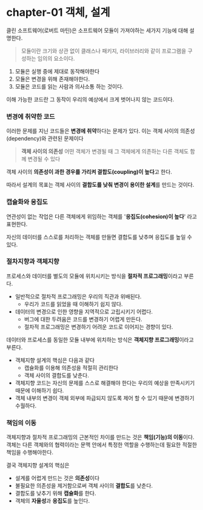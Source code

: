 # chapter-01 객체, 설계

클린 소프트웨어(로버트 마틴)은 소프트웨어 모듈이 가져야하는 세가지 기능에 대해 설명한다.

> 모듈이란 크기와 상관 없이 클래스나 패키지, 라이브러리와 같이 프로그램을 구성하는 임의의 요소이다.

1. 모듈은 실행 중에 제대로 동작해야한다
2. 모듈은 변경을 위해 존재해야한다.
3. 모듈은 코드를 읽는 사람과 의사소통 하는 것이다.

이해 가능한 코드란 그 동작이 우리의 예상에서 크게 벗어나지 않는 코드이다.

### 변경에 취약한 코드
이러한 문제를 지닌 코드들은 **변경에 취약**하다는 문제가 있다. 이는 객체 사이의 의존성(dependency)와 관련된 문제이다

> **객체 사이의 의존성**
> 어떤 객체가 변경될 때 그 객체에게 의존하는 다른 객체도 함께 변경될 수 있다

객체 사이의 **의존성이 과한 경우를 가리켜 결합도(coupling)이 높다**고 한다.

따라서 설계의 목표는 객체 사이의 **결합도를 낮춰 변경이 용이한 설계**를 만드는 것이다.

### 캡슐화와 응집도

연관성이 없는 작업은 다른 객체에게 위임하는 객체를 '**응집도(cohesion)이 높다**' 라고 표현한다.

자신의 데이터를 스스로를 처리하는 객체를 만들면 결합도를 낮추며 응집도를 높일 수 있다.

### 절차지향과 객체지향

프로세스와 데이터를 별도의 모듈에 위치시키는 방식을 **절차적 프로그래밍**이라고 부른다.

- 일반적으로 절차적 프로그래밍은 우리의 직관과 위배된다. 
	- 우리가 코드를 읽었을 때 이해하기 쉽지 않다.
- 데이터의 변경으로 인한 영향을 지역적으로 고립시키기 어렵다.
	- 버그에 대한 두려움은 코드를 변경하기 어렵게 만든다.
	- 절차적 프로그래밍은 변경하기 어려운 코드로 이어지는 경향이 있다.

데이터와 프로세스를 동일한 모듈 내부에 위치하는 방식은 **객체지향 프로그래밍**이라고 부른다.

- 객체지향 설계의 핵심은 다음과 같다
	- 캡슐화를 이용해 의존성을 적절히 관리한다
	- 객체 사이의 결합도를 낮춘다.
- 객체지향 코드는 자신의 문제를 스스로 해결해야 한다는 우리의 예상을 만족시키기 때문에 이해하기 쉽다.
- 객체 내부의 변경이 객체 외부에 파급되지 않도록 제어 할 수 있기 때문에 변경하기 수월하다.

### 책임의 이동

객체지향과 절차적 프로그래밍의 근본적인 차이를 만드는 것은 **책임(기능)의 이동**이다. 
객체는 다른 객체와의 협력이라는 문맥 안에서 특정한 역할을 수행하는데 필요한 적절한 책임을 수행해야한다.

결국 객체지향 설계의 핵심은
- 설계를 어렵게 만드는 것은 **의존성**이다
- 불필요한 의존성을 제거함으로써 객체 사이의 **결합도**를 낮춘다.
- 결합도를 낮추기 위해 **캡슐화**를 한다.
- 객체의 **자율성**과 **응집도**를 높인다.